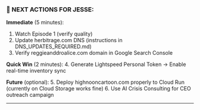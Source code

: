 ### **🎯 NEXT ACTIONS FOR JESSE:**

**Immediate** (5 minutes):

1. Watch Episode 1 (verify quality)
2. Update herbitrage.com DNS (instructions in DNS_UPDATES_REQUIRED.md)
3. Verify reggieanddroalice.com domain in Google Search Console

**Quick Win** (2 minutes):
4. Generate Lightspeed Personal Token → Enable real-time inventory sync

**Future** (optional):
5. Deploy highnooncartoon.com properly to Cloud Run (currently on Cloud Storage works fine)
6. Use AI Crisis Consulting for CEO outreach campaign

---
